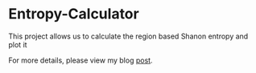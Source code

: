 # Entropy-Calculator
This project allows us to calculate the region based Shanon entropy and plot it

For more details, please view my blog [post][post]. 

[post]: https://fsec404.github.io/blog/Shanon-entropy/
